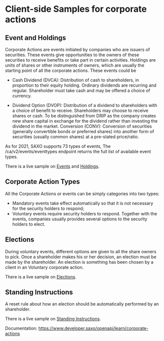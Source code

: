 # Client-side Samples for corporate actions

## Event and Holdings
Corporate Actions are events initiated by companies who are issuers of securities. These events give opportunities to the owners of these securities to receive benefits or take part in certain activities.  Holdings are units of shares or other instruments of owners, which are usually the starting point of all the corporate actions.
These events could be
- Cash Dividend (DVCA): Distribution of cash to shareholders, in proportion to their equity holding. Ordinary dividends are recurring and regular. Shareholder must take cash and may be offered a choice of currency.

- Dividend Option (DVOP): Distribution of a dividend to shareholders with a choice of benefit to receive. Shareholders may choose to receive shares or cash. To be distinguished from DRIP as the company creates new share capital in exchange for the dividend rather than investing the dividend in the market.
Conversion (CONV): Conversion of securities (generally convertible bonds or preferred shares) into another form of securities (usually common shares) at a pre-stated price/ratio.

As for 2021, SAXO supports 73 types of events, The /ca/v2/events/eventtypes endpoint returns the full list of available event types.

There is a live sample on [Events](https://saxobank.github.io/openapi-samples-js/corporate-actions/events/) and [Holdings](https://saxobank.github.io/openapi-samples-js/corporate-actions/holdings/).

## Corporate Action Types
All the Corporate Actions or events can be simply categories into two types:

- Mandatory events take effect automatically so that it is not necessary for the security holders to respond;
- Voluntary events require security holders to respond. Together with the events, companies usually provides several options to the security holders to elect. 

## Elections
During voluntary events, different options are given to all the share owners to pick. Once a shareholder makes his or her decision, an election must be made by the shareholder. An election is something has been chosen by a client in an Voluntary corporate action. 

There is a live sample on [Elections](https://saxobank.github.io/openapi-samples-js/corporate-actions/elections/).

## Standing Instructions
A reset rule about how an election should be automatically performed by an shareholder. 

There is a live sample on [Standing Instructions](https://saxobank.github.io/openapi-samples-js/corporate-actions/standinginstructions/).

Documentation: https://www.developer.saxo/openapi/learn/corporate-actions